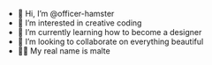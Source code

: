- 👋 Hi, I’m @officer-hamster
- 👀 I’m interested in creative coding
- 🌱 I’m currently learning how to become a designer
- 💞️ I’m looking to collaborate on everything beautiful
- 🙋‍♂️ My real name is malte

<!---
officer-hamster/officer-hamster is a ✨ special ✨ repository because its `README.md` (this file) appears on your GitHub profile.
You can click the Preview link to take a look at your changes.
--->
